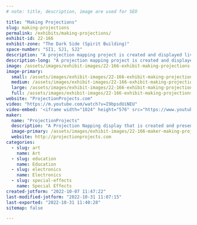 ```yaml
---
# note: title, description, image are used for SEO

title: "Making Projections"
slug: making-projections
permalink: /exhibits/making-projections/
exhibit-id: 22-166
exhibit-zone: "The Dark Side (Spirit Building)"
space-number: "SI1, SJ1, SJ2"
description: "A projection mapping project is created and displayed live. "
description-long: "A projection mapping project is created and displayed live. Attendees can watch the process, the end result, and ask questions."
image: /assets/images/exhibit-images/22-166-exhibit-making-projections-70b1dffb-5d01-478a-9759-522bdbb1e6c0-large.jpeg
image-primary: 
  small: /assets/images/exhibit-images/22-166-exhibit-making-projections-70b1dffb-5d01-478a-9759-522bdbb1e6c0-small.jpeg
  medium: /assets/images/exhibit-images/22-166-exhibit-making-projections-70b1dffb-5d01-478a-9759-522bdbb1e6c0-medium.jpeg
  large: /assets/images/exhibit-images/22-166-exhibit-making-projections-70b1dffb-5d01-478a-9759-522bdbb1e6c0-large.jpeg
  full: /assets/images/exhibit-images/22-166-exhibit-making-projections-70b1dffb-5d01-478a-9759-522bdbb1e6c0-full.jpeg
website: "ProjectionProjects.com"
video: "https://m.youtube.com/watch?v=I9bpsdUiNEU"
video-embed: '<iframe width="1024" height="576" src="https://www.youtube.com/embed/I9bpsdUiNEU?feature=oembed" frameborder="0" allow="accelerometer; autoplay; clipboard-write; encrypted-media; gyroscope; picture-in-picture" allowfullscreen title="Nick Comis Demo Reel for CC"></iframe>'
maker: 
  name: "ProjectionProjects"
  description: "A Projection Napping display that is created and presented live in front of attendees with makers on hand to demo and answer questions."
  image-primary: /assets/images/exhibit-images/22-166-maker-making-projections-66266c6b-2523-4a02-b137-60309954c2c5-medium.jpeg
  website: http://projectionprojects.com
categories: 
  - slug: art
    name: Art
  - slug: education
    name: Education
  - slug: electronics
    name: Electronics
  - slug: special-effects
    name: Special Effects
created-jotform: "2022-10-07 11:47:22"
last-modified-jotform: "2022-10-31 11:07:15"
last-exported: "2022-10-31 11:40:28"
sitemap: false

---
```

